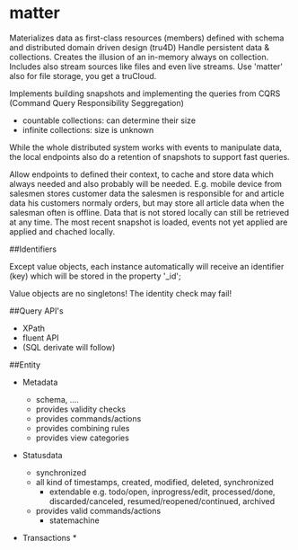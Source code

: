 matter
======

Materializes data as first-class resources (members) defined with schema and distributed domain driven design (tru4D)
Handle persistent data & collections. Creates the illusion of an in-memory always on collection.
Includes also stream sources like files and even live streams. 
Use 'matter' also for file storage, you get a truCloud. 

Implements building snapshots and implementing the queries from CQRS (Command Query Responsibility Seggregation)

* countable collections: can determine their size
* infinite collections: size is unknown

While the whole distributed system works with events to manipulate data, the local endpoints also do a retention 
of snapshots to support fast queries.

Allow endpoints to defined their context, to cache and store data which always needed and also probably will be needed.
E.g. mobile device from salesmen stores customer data the salesmen is responsible for and article data his customers
normaly orders, but may store all article data when the salesman often is offline. 
Data that is not stored locally can still be retrieved at any time. The most recent snapshot is loaded, events not yet 
applied are applied and chached locally.

##Identifiers

Except value objects, each instance automatically will receive an identifier (key) which will be stored in the property '_id';

Value objects are no singletons! The identity check may fail!  

##Query API's
- XPath
- fluent API
- (SQL derivate will follow)

##Entity

- Metadata
    * schema, ....
    * provides validity checks
    * provides commands/actions
    * provides combining rules
    * provides view categories
    
- Statusdata
    * synchronized
    * all kind of timestamps, created, modified, deleted, synchronized
        * extendable e.g. todo/open, inprogress/edit, processed/done, discarded/canceled, resumed/reopened/continued, archived 
    * provides valid commands/actions
        * statemachine

- Transactions
    * 
